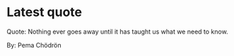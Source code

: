 # Latest quote 

Quote: Nothing ever goes away until it has taught us what we need to know. 

By: Pema Chödrön